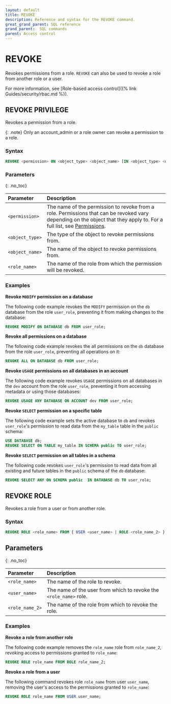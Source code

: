 ```yaml
---
layout: default
title: REVOKE
description: Reference and syntax for the REVOKE command.
great_grand_parent: SQL reference
grand_parent:  SQL commands
parent: Access control
---
```


# REVOKE

Revokes permissions from a role. `REVOKE` can also be used to revoke a role from another role or a user. 

For more information, see [Role-based access control]({% link Guides/security/rbac.md %}).

## REVOKE PRIVILEGE

Revokes a permission from a role.

{: .note}
Only an account_admin or a role owner can revoke a permission to a role.

### Syntax

```sql
REVOKE <permission> ON <object_type> <object_name> [IN <object_type> <object_name>] FROM <role_name>
```

### Parameters 
{: .no_toc} 

| Parameter  | Description |
| :--------- | :---------- |
| `<permission>` | The name of the permission to revoke from a role. Permissions that can be revoked vary depending on the object that they apply to. For a full list, see [Permissions](../../../Guides/security/rbac.md#permissions). |
| `<object_type>` | The type of the object to revoke permissions from. |
| `<object_name>` | The name of the object to revoke permissions from. |
| `<role_name>` | The name of the role from which the permission will be revoked. |

### Examples

**Revoke `MODIFY` permission on a database**

The following code example revokes the `MODIFY` permission on the `db` database from the role `user_role`, preventing it from making changes to the database:

```sql
REVOKE MODIFY ON DATABASE db FROM user_role;
```

**Revoke all permissions on a database**

The following code example revokes the all permissions on the `db` database from the role `user_role`, preventing all operations on it:

```sql
REVOKE ALL ON DATABASE db FROM user_role;
```

**Revoke `USAGE` permissions on all databases in an account**

The following code example revokes `USAGE` permissions on all databases in the `dev` account from the role `user_role`, preventing it from accessing metadata or using those databases:

```sql
REVOKE USAGE ANY DATABASE ON ACCOUNT dev FROM user_role;
```

**Revoke `SELECT` permission on a specific table**

The following code example sets the active database to `db` and revokes `user_role`'s permission to read data from the `my_table` table in the `public` schema:

```sql
USE DATABASE db;
REVOKE SELECT ON TABLE my_table IN SCHEMA public TO user_role;
```
**Revoke `SELECT` permission on all tables in a schema**

The following code revokes `user_role`'s permission to read data from all existing and future tables in the `public` schema of the `db` database:

```sql
REVOKE SELECT ANY ON SCHEMA public  IN DATABASE db TO user_role;
```

## REVOKE ROLE

Revokes a role from a user or from another role.

### Syntax

```sql
REVOKE ROLE <role_name> FROM { USER <user_name> | ROLE <role_name_2> }
```

## Parameters 
{: .no_toc} 

| Parameter  | Description |
| :--------- | :---------- |
| `<role_name>` | The name of the role to revoke. |
| `<user_name>` | The name of the user from which to revoke the `<role_name>` role. |
| `<role_name_2>` | The name of the role from which to revoke the role. |

### Examples

**Revoke a role from another role**

The following code example removes the `role_name` role from `role_name_2`, revoking access to permissions granted to `role_name`:

```sql
REVOKE ROLE role_name FROM ROLE role_name_2;
```

**Revoke a role from a user**

The following command revokes role `role_name` from user `user_name`, removing the user's access to the permissions granted to `role_name`:

```sql
REVOKE ROLE role_name FROM USER user_name;
```